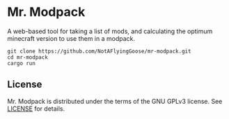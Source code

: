 # Mr. Modpack

A web-based tool for taking a list of mods, and calculating the optimum minecraft version to use them in a modpack.

```shell
git clone https://github.com/NotAFlyingGoose/mr-modpack.git
cd mr-modpack
cargo run
```

## License

Mr. Modpack is distributed under the terms of the GNU GPLv3 license. See [LICENSE](./LICENSE) for details.

